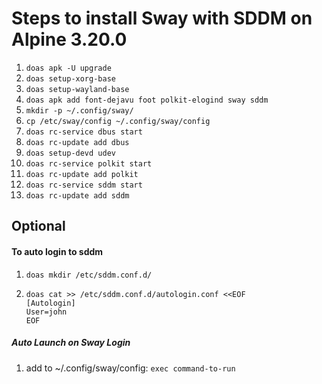 # Steps to install Sway with SDDM on Alpine 3.20.0

1. ```doas apk -U upgrade```
2. ```doas setup-xorg-base```
3. ```doas setup-wayland-base```
4. ```doas apk add font-dejavu foot polkit-elogind sway sddm```
5. ```mkdir -p ~/.config/sway/```
8. ```cp /etc/sway/config ~/.config/sway/config```
9. ```doas rc-service dbus start```
10. ```doas rc-update add dbus```
11. ```doas setup-devd udev```
12. ```doas rc-service polkit start```
13. ```doas rc-update add polkit```
14. ```doas rc-service sddm start```
15. ```doas rc-update add sddm```

## Optional
#### To auto login to sddm
1. ```doas mkdir /etc/sddm.conf.d/```
2. ```
   doas cat >> /etc/sddm.conf.d/autologin.conf <<EOF
   [Autologin]
   User=john
   EOF

##### Auto Launch on Sway Login
1. add to ~/.config/sway/config: ```exec command-to-run```
